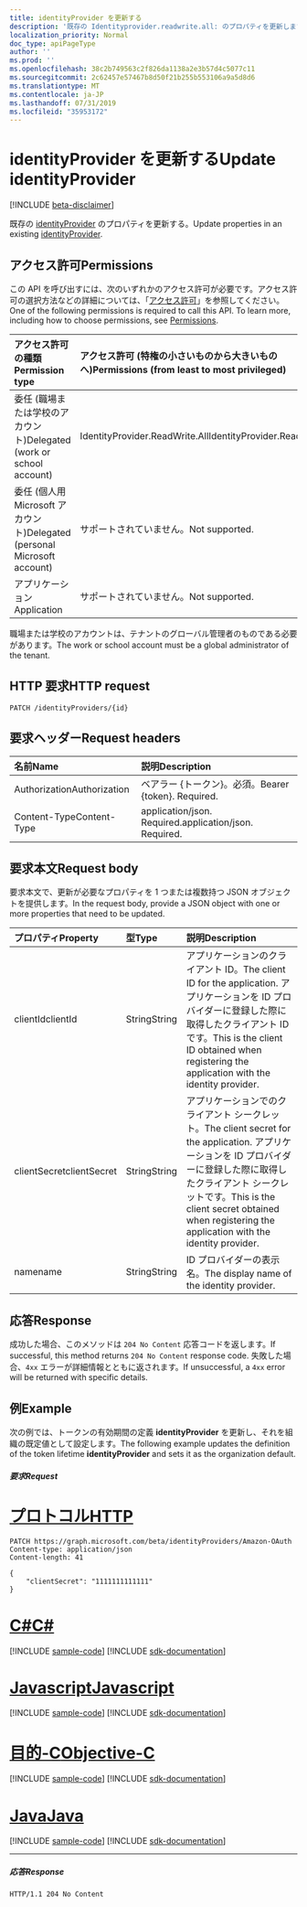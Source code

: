 ```yaml
---
title: identityProvider を更新する
description: '既存の Identityprovider.readwrite.all: のプロパティを更新します。'
localization_priority: Normal
doc_type: apiPageType
author: ''
ms.prod: ''
ms.openlocfilehash: 38c2b749563c2f826da1138a2e3b57d4c5077c11
ms.sourcegitcommit: 2c62457e57467b8d50f21b255b553106a9a5d8d6
ms.translationtype: MT
ms.contentlocale: ja-JP
ms.lasthandoff: 07/31/2019
ms.locfileid: "35953172"
---
```

# <a name="update-identityprovider"></a><span data-ttu-id="6ab27-103">identityProvider を更新する</span><span class="sxs-lookup"><span data-stu-id="6ab27-103">Update identityProvider</span></span>

[!INCLUDE [beta-disclaimer](../../includes/beta-disclaimer.md)]

<span data-ttu-id="6ab27-104">既存の [identityProvider](../resources/identityprovider.md) のプロパティを更新する。</span><span class="sxs-lookup"><span data-stu-id="6ab27-104">Update properties in an existing [identityProvider](../resources/identityprovider.md).</span></span>

## <a name="permissions"></a><span data-ttu-id="6ab27-105">アクセス許可</span><span class="sxs-lookup"><span data-stu-id="6ab27-105">Permissions</span></span>

<span data-ttu-id="6ab27-p101">この API を呼び出すには、次のいずれかのアクセス許可が必要です。アクセス許可の選択方法などの詳細については、「[アクセス許可](/graph/permissions-reference)」を参照してください。</span><span class="sxs-lookup"><span data-stu-id="6ab27-p101">One of the following permissions is required to call this API. To learn more, including how to choose permissions, see [Permissions](/graph/permissions-reference).</span></span>

|<span data-ttu-id="6ab27-108">アクセス許可の種類</span><span class="sxs-lookup"><span data-stu-id="6ab27-108">Permission type</span></span>      | <span data-ttu-id="6ab27-109">アクセス許可 (特権の小さいものから大きいものへ)</span><span class="sxs-lookup"><span data-stu-id="6ab27-109">Permissions (from least to most privileged)</span></span>              |
|:--------------------|:---------------------------------------------------------|
|<span data-ttu-id="6ab27-110">委任 (職場または学校のアカウント)</span><span class="sxs-lookup"><span data-stu-id="6ab27-110">Delegated (work or school account)</span></span>|<span data-ttu-id="6ab27-111">IdentityProvider.ReadWrite.All</span><span class="sxs-lookup"><span data-stu-id="6ab27-111">IdentityProvider.ReadWrite.All</span></span>|
|<span data-ttu-id="6ab27-112">委任 (個人用 Microsoft アカウント)</span><span class="sxs-lookup"><span data-stu-id="6ab27-112">Delegated (personal Microsoft account)</span></span>| <span data-ttu-id="6ab27-113">サポートされていません。</span><span class="sxs-lookup"><span data-stu-id="6ab27-113">Not supported.</span></span>|
|<span data-ttu-id="6ab27-114">アプリケーション</span><span class="sxs-lookup"><span data-stu-id="6ab27-114">Application</span></span>|<span data-ttu-id="6ab27-115">サポートされていません。</span><span class="sxs-lookup"><span data-stu-id="6ab27-115">Not supported.</span></span>|

<span data-ttu-id="6ab27-116">職場または学校のアカウントは、テナントのグローバル管理者のものである必要があります。</span><span class="sxs-lookup"><span data-stu-id="6ab27-116">The work or school account must be a global administrator of the tenant.</span></span>

## <a name="http-request"></a><span data-ttu-id="6ab27-117">HTTP 要求</span><span class="sxs-lookup"><span data-stu-id="6ab27-117">HTTP request</span></span>

<!-- { "blockType": "ignored" } -->
```http
PATCH /identityProviders/{id}
```

## <a name="request-headers"></a><span data-ttu-id="6ab27-118">要求ヘッダー</span><span class="sxs-lookup"><span data-stu-id="6ab27-118">Request headers</span></span>

|<span data-ttu-id="6ab27-119">名前</span><span class="sxs-lookup"><span data-stu-id="6ab27-119">Name</span></span>|<span data-ttu-id="6ab27-120">説明</span><span class="sxs-lookup"><span data-stu-id="6ab27-120">Description</span></span>|
|:---------------|:----------|
|<span data-ttu-id="6ab27-121">Authorization</span><span class="sxs-lookup"><span data-stu-id="6ab27-121">Authorization</span></span>|<span data-ttu-id="6ab27-p102">ベアラー {トークン}。必須。</span><span class="sxs-lookup"><span data-stu-id="6ab27-p102">Bearer {token}. Required.</span></span>|
|<span data-ttu-id="6ab27-124">Content-Type</span><span class="sxs-lookup"><span data-stu-id="6ab27-124">Content-Type</span></span>|<span data-ttu-id="6ab27-p103">application/json. Required.</span><span class="sxs-lookup"><span data-stu-id="6ab27-p103">application/json. Required.</span></span>|

## <a name="request-body"></a><span data-ttu-id="6ab27-127">要求本文</span><span class="sxs-lookup"><span data-stu-id="6ab27-127">Request body</span></span>

<span data-ttu-id="6ab27-128">要求本文で、更新が必要なプロパティを 1 つまたは複数持つ JSON オブジェクトを提供します。</span><span class="sxs-lookup"><span data-stu-id="6ab27-128">In the request body, provide a JSON object with one or more properties that need to be updated.</span></span>

|<span data-ttu-id="6ab27-129">プロパティ</span><span class="sxs-lookup"><span data-stu-id="6ab27-129">Property</span></span>|<span data-ttu-id="6ab27-130">型</span><span class="sxs-lookup"><span data-stu-id="6ab27-130">Type</span></span>|<span data-ttu-id="6ab27-131">説明</span><span class="sxs-lookup"><span data-stu-id="6ab27-131">Description</span></span>|
|:---------------|:--------|:----------|
|<span data-ttu-id="6ab27-132">clientId</span><span class="sxs-lookup"><span data-stu-id="6ab27-132">clientId</span></span>|<span data-ttu-id="6ab27-133">String</span><span class="sxs-lookup"><span data-stu-id="6ab27-133">String</span></span>|<span data-ttu-id="6ab27-134">アプリケーションのクライアント ID。</span><span class="sxs-lookup"><span data-stu-id="6ab27-134">The client ID for the application.</span></span> <span data-ttu-id="6ab27-135">アプリケーションを ID プロバイダーに登録した際に取得したクライアント ID です。</span><span class="sxs-lookup"><span data-stu-id="6ab27-135">This is the client ID obtained when registering the application with the identity provider.</span></span>|
|<span data-ttu-id="6ab27-136">clientSecret</span><span class="sxs-lookup"><span data-stu-id="6ab27-136">clientSecret</span></span>|<span data-ttu-id="6ab27-137">String</span><span class="sxs-lookup"><span data-stu-id="6ab27-137">String</span></span>|<span data-ttu-id="6ab27-138">アプリケーションでのクライアント シークレット。</span><span class="sxs-lookup"><span data-stu-id="6ab27-138">The client secret for the application.</span></span> <span data-ttu-id="6ab27-139">アプリケーションを ID プロバイダーに登録した際に取得したクライアント シークレットです。</span><span class="sxs-lookup"><span data-stu-id="6ab27-139">This is the client secret obtained when registering the application with the identity provider.</span></span>|
|<span data-ttu-id="6ab27-140">name</span><span class="sxs-lookup"><span data-stu-id="6ab27-140">name</span></span>|<span data-ttu-id="6ab27-141">String</span><span class="sxs-lookup"><span data-stu-id="6ab27-141">String</span></span>|<span data-ttu-id="6ab27-142">ID プロバイダーの表示名。</span><span class="sxs-lookup"><span data-stu-id="6ab27-142">The display name of the identity provider.</span></span>|

## <a name="response"></a><span data-ttu-id="6ab27-143">応答</span><span class="sxs-lookup"><span data-stu-id="6ab27-143">Response</span></span>

<span data-ttu-id="6ab27-144">成功した場合、このメソッドは `204 No Content` 応答コードを返します。</span><span class="sxs-lookup"><span data-stu-id="6ab27-144">If successful, this method returns `204 No Content` response code.</span></span> <span data-ttu-id="6ab27-145">失敗した場合、`4xx` エラーが詳細情報とともに返されます。</span><span class="sxs-lookup"><span data-stu-id="6ab27-145">If unsuccessful, a `4xx` error will be returned with specific details.</span></span>

## <a name="example"></a><span data-ttu-id="6ab27-146">例</span><span class="sxs-lookup"><span data-stu-id="6ab27-146">Example</span></span>

<span data-ttu-id="6ab27-147">次の例では、トークンの有効期間の定義 **identityProvider** を更新し、それを組織の既定値として設定します。</span><span class="sxs-lookup"><span data-stu-id="6ab27-147">The following example updates the definition of the token lifetime **identityProvider** and sets it as the organization default.</span></span>

##### <a name="request"></a><span data-ttu-id="6ab27-148">要求</span><span class="sxs-lookup"><span data-stu-id="6ab27-148">Request</span></span>


# <a name="httptabhttp"></a>[<span data-ttu-id="6ab27-149">プロトコル</span><span class="sxs-lookup"><span data-stu-id="6ab27-149">HTTP</span></span>](#tab/http)
<!-- {
  "blockType": "request",
  "name": "update_identityprovider"
}-->
```http
PATCH https://graph.microsoft.com/beta/identityProviders/Amazon-OAuth
Content-type: application/json
Content-length: 41

{
    "clientSecret": "1111111111111"
}
```
# <a name="ctabcsharp"></a>[<span data-ttu-id="6ab27-150">C#</span><span class="sxs-lookup"><span data-stu-id="6ab27-150">C#</span></span>](#tab/csharp)
[!INCLUDE [sample-code](../includes/snippets/csharp/update-identityprovider-csharp-snippets.md)]
[!INCLUDE [sdk-documentation](../includes/snippets/snippets-sdk-documentation-link.md)]

# <a name="javascripttabjavascript"></a>[<span data-ttu-id="6ab27-151">Javascript</span><span class="sxs-lookup"><span data-stu-id="6ab27-151">Javascript</span></span>](#tab/javascript)
[!INCLUDE [sample-code](../includes/snippets/javascript/update-identityprovider-javascript-snippets.md)]
[!INCLUDE [sdk-documentation](../includes/snippets/snippets-sdk-documentation-link.md)]

# <a name="objective-ctabobjc"></a>[<span data-ttu-id="6ab27-152">目的-C</span><span class="sxs-lookup"><span data-stu-id="6ab27-152">Objective-C</span></span>](#tab/objc)
[!INCLUDE [sample-code](../includes/snippets/objc/update-identityprovider-objc-snippets.md)]
[!INCLUDE [sdk-documentation](../includes/snippets/snippets-sdk-documentation-link.md)]

# <a name="javatabjava"></a>[<span data-ttu-id="6ab27-153">Java</span><span class="sxs-lookup"><span data-stu-id="6ab27-153">Java</span></span>](#tab/java)
[!INCLUDE [sample-code](../includes/snippets/java/update-identityprovider-java-snippets.md)]
[!INCLUDE [sdk-documentation](../includes/snippets/snippets-sdk-documentation-link.md)]

---


##### <a name="response"></a><span data-ttu-id="6ab27-154">応答</span><span class="sxs-lookup"><span data-stu-id="6ab27-154">Response</span></span>

<!-- {
  "blockType": "response",
  "truncated": true
} -->
```http
HTTP/1.1 204 No Content
```

<!-- uuid: 8fcb5dbc-d5aa-4681-8e31-b001d5168d79
2015-10-25 14:57:30 UTC -->
<!--
{
  "type": "#page.annotation",
  "description": "Update identityProvider",
  "keywords": "",
  "section": "documentation",
  "tocPath": "",
  "suppressions": [
  ]
}
-->
